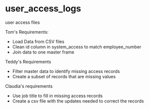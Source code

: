 # user_access_logs

user access files

Tom's Requirements:
- Load Data from CSV files
- Clean id column in system_access to match employee_number
- Join data to one master frame

Teddy's Requirements
- Filter master data to identify missing access records
- Create a subset of records that are missing values

Claudia's requirements
- Use job title to fill in missing access records
- Create a csv file with the updates needed to correct the records
